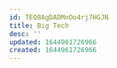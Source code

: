 ```yaml
---
id: TEQ8AgDADMnOo4rj7HGJN
title: Big Tech
desc: ''
updated: 1644961726966
created: 1644961726966
---
```


